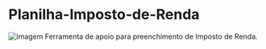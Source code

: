 # Planilha-Imposto-de-Renda
![imagem](https://github.com/user-attachments/assets/86cd3cdb-38f4-4727-86b7-a0589c86bbc3)
Ferramenta de apoio para preenchimento de Imposto de Renda.
